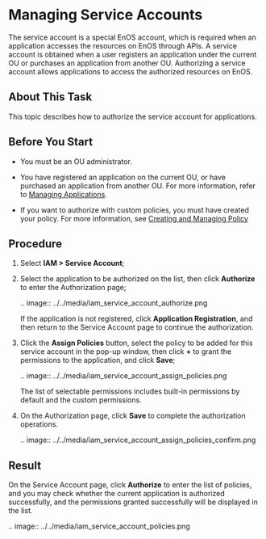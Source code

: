 # Managing Service Accounts

The service account is a special EnOS account, which is required when an application accesses the resources on EnOS through APIs. A service account is obtained when a user registers an application under the current OU or purchases an application from another OU. Authorizing a service account allows applications to access the authorized resources on EnOS.

## About This Task

This topic describes how to authorize the service account for applications.

## Before You Start

- You must be an OU administrator.

- You have registered an application on the current OU, or have purchased an application from another OU. For more information, refer to [Managing Applications](/docs/app-development/en/2.0.8/managing_apps.html).

- If you want to authorize with custom policies, you must have created your policy. For more information, see [Creating and Managing Policy](../managing_policies)

## Procedure

1. Select **IAM > Service Account**;

2. Select the application to be authorized on the list, then click **Authorize** to enter the Authorization page;
   
   .. image:: ../../media/iam_service_account_authorize.png

   If the application is not registered, click **Application Registration**, and then return to the Service Account page to continue the authorization.

3. Click the **Assign Policies** button, select the policy to be added for this service account in the pop-up window, then click **+** to grant the permissions to the application, and click  **Save**;

   .. image:: ../../media/iam_service_account_assign_policies.png

   The list of selectable permissions includes built-in permissions by default and the custom permissions.

4. On the Authorization page, click **Save** to complete the authorization operations.
   
   .. image:: ../../media/iam_service_account_assign_policies_confirm.png

## Result

On the Service Account page, click **Authorize** to enter the list of policies, and you may check whether the current application is authorized successfully, and the permissions granted successfully will be displayed in the list.

.. image:: ../../media/iam_service_account_policies.png

<!--end-->
